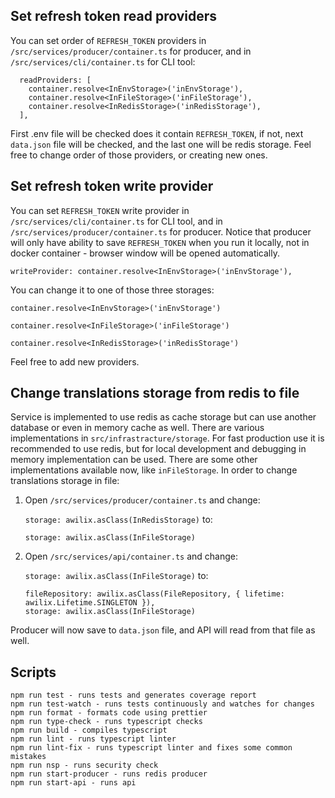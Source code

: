 ## Set refresh token read providers
You can set order of `REFRESH_TOKEN` providers in `/src/services/producer/container.ts` for producer, and in `/src/services/cli/container.ts` for CLI tool:

```
  readProviders: [
    container.resolve<InEnvStorage>('inEnvStorage'),
    container.resolve<InFileStorage>('inFileStorage'),
    container.resolve<InRedisStorage>('inRedisStorage'),
  ],
```
First .env file will be checked does it contain `REFRESH_TOKEN`, if not, next `data.json` file will be checked, and the last one will be redis storage. Feel free to change order of those providers, or creating new ones.


## Set refresh token write provider
You can set `REFRESH_TOKEN` write provider in `/src/services/cli/container.ts` for CLI tool, and in `/src/services/producer/container.ts` for producer. Notice that producer will only have ability to save `REFRESH_TOKEN` when you run it locally, not in docker container - browser window will be opened automatically.

`writeProvider: container.resolve<InEnvStorage>('inEnvStorage'),`

You can change it to one of those three storages:

`container.resolve<InEnvStorage>('inEnvStorage')`

`container.resolve<InFileStorage>('inFileStorage')`

`container.resolve<InRedisStorage>('inRedisStorage')`

Feel free to add new providers.


## Change translations storage from redis to file
Service is implemented to use redis as cache storage but can use another database or even in memory cache as well. There are various implementations in `src/infrastracture/storage`. For fast production use it is recommended to use redis, but for local development and debugging in memory implementation can be used. There are some other implementations available now, like `inFileStorage`. In order to change translations storage in file:

1. Open `/src/services/producer/container.ts` and change:

    `storage: awilix.asClass(InRedisStorage)` to:

    ```
    storage: awilix.asClass(InFileStorage)
    ```

2. Open `/src/services/api/container.ts` and change:

    `storage: awilix.asClass(InFileStorage)` to:

    ```
    fileRepository: awilix.asClass(FileRepository, { lifetime: awilix.Lifetime.SINGLETON }),
    storage: awilix.asClass(InFileStorage)
    ```

Producer will now save to `data.json` file, and API will read from that file as well.

## Scripts

```
npm run test - runs tests and generates coverage report
npm run test-watch - runs tests continuously and watches for changes
npm run format - formats code using prettier
npm run type-check - runs typescript checks
npm run build - compiles typescript
npm run lint - runs typescript linter
npm run lint-fix - runs typescript linter and fixes some common mistakes
npm run nsp - runs security check
npm run start-producer - runs redis producer
npm run start-api - runs api
```
